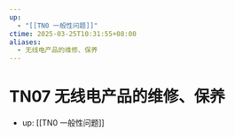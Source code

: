 ```yaml
---
up:
  - "[[TN0 一般性问题]]"
ctime: 2025-03-25T10:31:55+08:00
aliases:
  - 无线电产品的维修、保养
---
```


# TN07 无线电产品的维修、保养

- up: [[TN0 一般性问题]]
